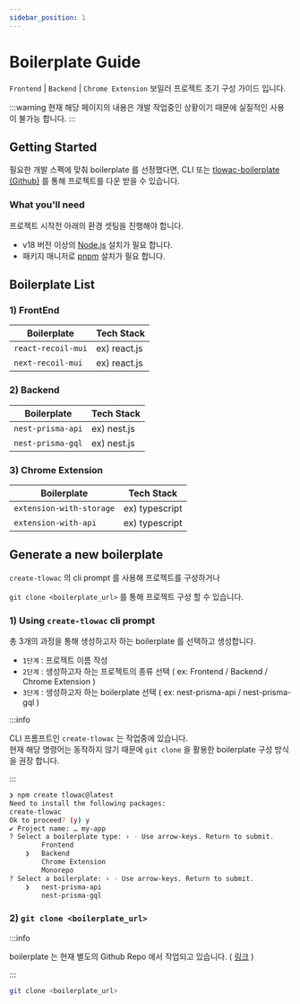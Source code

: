 ```yaml
---
sidebar_position: 1
---
```


# Boilerplate Guide

`Frontend` | `Backend` | `Chrome Extension` 보일러 프로젝트 초기 구성 가이드 입니다.

:::warning
현재 해당 페이지의 내용은 개발 작업중인 상황이기 때문에 실질적인 사용이 불가능 합니다.
:::


## Getting Started

필요한 개발 스펙에 맞춰 boilerplate 를 선정했다면, CLI 또는 [tlowac-boilerplate (Github)](https://github.com/TLOWAC-REPO/tlowac-boilerplate) 를 통해 프로젝트를 다운 받을 수 있습니다.


### What you'll need
프로젝트 시작전 아래의 환경 셋팅을 진행해야 합니다.

- v18 버전 이상의 [Node.js](https://nodejs.org/en/download/) 설치가 필요 합니다.
- 패키지 매니저로 [pnpm](https://pnpm.io/installation) 설치가 필요 합니다.

## Boilerplate List

### 1) FrontEnd
| Boilerplate        | Tech Stack   |
| ------------------ | ------------ |
| `react-recoil-mui` | ex) react.js |
| `next-recoil-mui`  | ex) react.js |


### 2) Backend
| Boilerplate       | Tech Stack  |
| ----------------- | ----------- |
| `nest-prisma-api` | ex) nest.js |
| `nest-prisma-gql` | ex) nest.js |

### 3) Chrome Extension
| Boilerplate              | Tech Stack     |
| ------------------------ | -------------- |
| `extension-with-storage` | ex) typescript |
| `extension-with-api`     | ex) typescript |


## Generate a new boilerplate

`create-tlowac` 의 cli prompt 를 사용해 프로젝트를 구성하거나

`git clone <boilerplate_url>` 를 통해 프로젝트 구성 할 수 있습니다.


### 1) Using `create-tlowac` cli prompt

총 3개의 과정을 통해 생성하고자 하는 boilerplate 를 선택하고 생성합니다.

- `1단계` : 프로젝트 이름 작성
- `2단계` : 생성하고자 하는 프로젝트의 종류 선택 ( ex: Frontend / Backend / Chrome Extension )
- `3단계` : 생성하고자 하는 boilerplate 선택 ( ex: nest-prisma-api / nest-prisma-gql ) 

:::info

CLI 프롬프트인 `create-tlowac` 는 작업중에 있습니다.  
현재 해당 명령어는 동작하지 않기 때문에 `git clone` 을 활용한 boilerplate 구성 방식을 권장 합니다.

:::

```bash
❯ npm create tlowac@latest
Need to install the following packages:
create-tlowac
Ok to proceed? (y) y
✔ Project name: … my-app
? Select a boilerplate type: › - Use arrow-keys. Return to submit.
        Frontend
    ❯   Backend
        Chrome Extension
        Monorepo
? Select a boilerplate: › - Use arrow-keys. Return to submit.
    ❯   nest-prisma-api
        nest-prisma-gql
```


### 2) `git clone <boilerplate_url>`

:::info

boilerplate 는 현재 별도의 Github Repo 에서 작업되고 있습니다. ( [링크](https://github.com/TLOWAC-REPO/tlowac-boilerplate) )

:::

```bash
git clone <boilerplate_url>
```